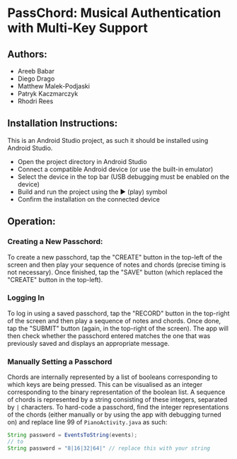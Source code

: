 # PassChord: Musical Authentication with Multi-Key Support

## Authors:
- Areeb Babar
- Diego Drago
- Matthew Malek-Podjaski
- Patryk Kaczmarczyk
- Rhodri Rees

## Installation Instructions:
This is an Android Studio project, as such it should be installed using Android Studio.
- Open the project directory in Android Studio
- Connect a compatible Android device (or use the built-in emulator)
- Select the device in the top bar (USB debugging must be enabled on the device)
- Build and run the project using the ▶ (play) symbol
- Confirm the installation on the connected device

## Operation:
### Creating a New Passchord:
To create a new passchord, tap the "CREATE" button in the top-left of the screen
and then play your sequence of notes and chords (precise timing is not necessary).
Once finished, tap the "SAVE" button (which replaced the "CREATE" button in the
top-left).

### Logging In
To log in using a saved passchord, tap the "RECORD" button in the top-right of the
screen and then play a sequence of notes and chords. Once done, tap the "SUBMIT"
button (again, in the top-right of the screen). The app will then check whether the
passchord entered matches the one that was previously saved and displays an appropriate
message.

### Manually Setting a Passchord
Chords are internally represented by a list of booleans corresponding to which keys are
being pressed. This can be visualised as an integer corresponding to the binary
representation of the boolean list. A sequence of chords is represented by a string
consisting of these integers, separated by `|` characters. To hard-code a passchord,
find the integer representations of the chords (either manually or by using the app
with debugging turned on) and replace line 99 of `PianoActivity.java` as such:

```java
String password = EventsToString(events);
// to
String password = "8|16|32|64|" // replace this with your string
```
